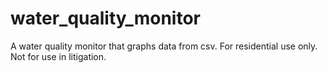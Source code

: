 # water_quality_monitor
A water quality monitor that graphs data from csv. For residential use only. Not for use in litigation.
